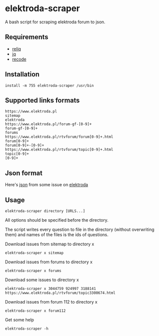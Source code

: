 # elektroda-scraper

A bash script for scraping elektroda forum to json.

## Requirements

 - [reliq](https://github.com/TUVIMEN/reliq)
 - [jq](https://github.com/stedolan/jq)
 - [recode](https://github.com/rrthomas/recode)

## Installation
    
    install -m 755 elektroda-scraper /usr/bin

## Supported links formats
    
    https://www.elektroda.pl
    sitemap
    elektroda
    https://www.elektroda.pl/forum-gf-[0-9]+
    forum-gf-[0-9]+
    forums
    https://www.elektroda.pl/rtvforum/forum[0-9]+.html
    forum[0-9]+
    forum[0-9]+-[0-9]+
    https://www.elektroda.pl/rtvforum/topic[0-9]+.html
    topic[0-9]+
    [0-9]+

## Json format

Here's [json](example.json) from some issue on [elektroda](https://www.elektroda.pl/rtvforum/topic3044759.html)

## Usage

    elektroda-scraper directory [URLS...]

All options should be specified before the directory.

The script writes every question to file in the directory (without overwriting them) and names of the files is the ids of questions.

Download issues from sitemap to directory x

    elektroda-scraper x sitemap

Download issues from forums to directory x

    elektroda-scraper x forums

Download some issues to directory x

    elektroda-scraper x 3044759 924997 3188141 https://www.elektroda.pl/rtvforum/topic3300674.html

Download issues from forum 112 to directory x

    elektroda-scraper x forum112

Get some help

    elektroda-scraper -h
